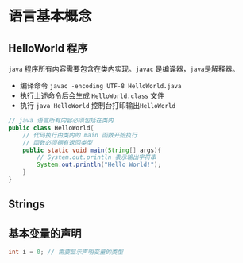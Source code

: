 # 语言基本概念

## HelloWorld 程序

`java` 程序所有内容需要包含在类内实现。`javac` 是编译器，`java`是解释器。

* 编译命令 `javac -encoding UTF-8 HelloWorld.java`
* 执行上述命令后会生成 `HelloWorld.class` 文件
* 执行 `java HelloWorld` 控制台打印输出`HelloWorld`

```Java
// java 语言所有内容必须包括在类内
public class HelloWorld{
    // 代码执行由类内的 main 函数开始执行
    // 函数必须拥有返回类型
    public static void main(String[] args){
        // System.out.println 表示输出字符串
        System.out.println("Hello World!");
    }
}
```

## Strings



## 基本变量的声明

```java
int i = 0; // 需要显示声明变量的类型

```